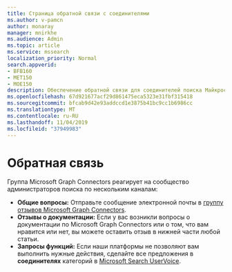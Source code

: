 ```yaml
---
title: Страница обратной связи с соединителями
ms.author: v-pamcn
author: monaray
manager: mnirkhe
ms.audience: Admin
ms.topic: article
ms.service: mssearch
localization_priority: Normal
search.appverid:
- BFB160
- MET150
- MOE150
description: Обеспечение обратной связи для соединителей поиска Майкрософт
ms.openlocfilehash: 67d921677acf29d861475eca5323e31fbf315418
ms.sourcegitcommit: bfcab9d42e93addccd1e3875b41bc9cc1b6986cc
ms.translationtype: MT
ms.contentlocale: ru-RU
ms.lasthandoff: 11/04/2019
ms.locfileid: "37949983"
---
```

# <a name="feedback"></a>Обратная связь

Группа Microsoft Graph Connectors реагирует на сообщество администраторов поиска по нескольким каналам:

* **Общие вопросы:** Отправьте сообщение электронной почты в [группу отзывов Microsoft Graph Connectors](mailto:MicrosoftGraphConnectorsFeedback@service.microsoft.com).
* **Отзывы о документации:** Если у вас возникли вопросы о документации по Microsoft Graph Connectors или о том, что вам нравится или нет, вы можете оставить отзыв в нижней части любой статьи. 
* **Запросы функций:** Если наши платформы не позволяют вам выполнить нужные действия, сделайте все предложения в **соединителях** категорий в <a href="https://office365.uservoice.com/forums/925270-microsoft-search" target="_blank" data-linktype="external">Microsoft Search UserVoice</a>.

